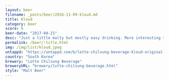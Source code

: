 ```yaml
---
layout: beer
filename: _posts/beer/2016-11-09-kloud.md
title: Kloud
category: beer
score: 6
beer-date: "2017-08-21"
desc: "Just a little malty but mostly easy drinking. More interesting than expected"
permalink: /beer/:title.html
img: /img/list/kloud.jpeg
untappd: "https://untappd.com/b/lotte-chilsung-beverage-kloud-original-gravity/923994"
country: "South Korea"
brewery: "Lotte Chilsung Beverage"
breweryURL: "brewery/lotte-chilsung-beverage.html"
style: "Malt Beer"
---
```

